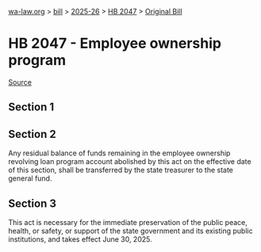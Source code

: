 [wa-law.org](/) > [bill](/bill/) > [2025-26](/bill/2025-26/) > [HB 2047](/bill/2025-26/hb/2047/) > [Original Bill](/bill/2025-26/hb/2047/1/)

# HB 2047 - Employee ownership program

[Source](http://lawfilesext.leg.wa.gov/biennium/2025-26/Pdf/Bills/House%20Bills/2047.pdf)

## Section 1
## Section 2
Any residual balance of funds remaining in the employee ownership revolving loan program account abolished by this act on the effective date of this section, shall be transferred by the state treasurer to the state general fund.

## Section 3
This act is necessary for the immediate preservation of the public peace, health, or safety, or support of the state government and its existing public institutions, and takes effect June 30, 2025.
